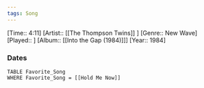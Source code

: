 ```yaml
---
tags: Song  
---
```

[Time:: 4:11]
[Artist:: [[The Thompson Twins]] ]
[Genre:: New Wave]
[Played:: ]
[Album:: [[Into the Gap (1984)]]]
[Year:: 1984]
### Dates
````dataview
TABLE Favorite_Song
WHERE Favorite_Song = [[Hold Me Now]]
````